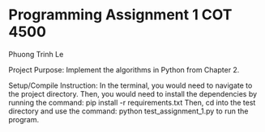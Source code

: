 # Programming Assignment 1 COT 4500
Phuong Trinh Le

Project Purpose:
Implement the algorithms in Python from Chapter 2.

Setup/Compile Instruction:
In the terminal, you would need to navigate to the project directory.
Then, you would need to install the dependencies by 
running the command: pip install -r requirements.txt
Then, cd into the test directory and use the command: python test_assignment_1.py to run the program.

